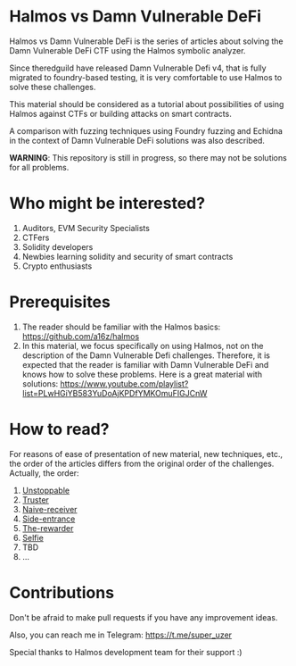 # Halmos vs Damn Vulnerable DeFi

Halmos vs Damn Vulnerable DeFi is the series of articles about solving the Damn Vulnerable DeFi CTF using the Halmos symbolic analyzer. 

Since theredguild have released Damn Vulnerable Defi v4, that is fully migrated to foundry-based testing, it is very comfortable to use Halmos to solve these challenges.

This material should be considered as a tutorial about possibilities of using Halmos against CTFs or building attacks on smart contracts.

A comparison with fuzzing techniques using Foundry fuzzing and Echidna in the context of Damn Vulnerable DeFi solutions was also described.

**WARNING**: This repository is still in progress, so there may not be solutions for all problems.

# Who might be interested?
1. Auditors, EVM Security Specialists
2. CTFers
3. Solidity developers
4. Newbies learning solidity and security of smart contracts
5. Crypto enthusiasts


# Prerequisites
1. The reader should be familiar with the Halmos basics: https://github.com/a16z/halmos
2. In this material, we focus specifically on using Halmos, not on the description of the Damn Vulnerable Defi challenges. Therefore, it is expected that the reader is familiar with Damn Vulnerable DeFi and knows how to solve these problems. Here is a great material with solutions: https://www.youtube.com/playlist?list=PLwHGiYB583YuDoAjKPDfYMKOmuFIGJCnW

# How to read?
For reasons of ease of presentation of new material, new techniques, etc., the order of the articles differs from the original order of the challenges. Actually, the order:
1. [Unstoppable](https://github.com/igorganich/damn-vulnerable-defi-halmos/tree/master/test/unstoppable)
2. [Truster](https://github.com/igorganich/damn-vulnerable-defi-halmos/tree/master/test/truster)
3. [Naive-receiver](https://github.com/igorganich/damn-vulnerable-defi-halmos/tree/master/test/naive-receiver)
4. [Side-entrance](https://github.com/igorganich/damn-vulnerable-defi-halmos/tree/master/test/side-entrance)
5. [The-rewarder](https://github.com/igorganich/damn-vulnerable-defi-halmos/tree/master/test/the-rewarder)
6. [Selfie](https://github.com/igorganich/damn-vulnerable-defi-halmos/tree/master/test/selfie)
7. TBD
8. ...

# Contributions
Don't be afraid to make pull requests if you have any improvement ideas.

Also, you can reach me in Telegram: https://t.me/super_uzer

Special thanks to Halmos development team for their support :)
